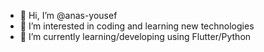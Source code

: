 - 👋 Hi, I’m @anas-yousef
- 👀 I’m interested in coding and learning new technologies
- 🌱 I’m currently learning/developing using Flutter/Python

<!---
anas-yousef/anas-yousef is a ✨ special ✨ repository because its `README.md` (this file) appears on your GitHub profile.
You can click the Preview link to take a look at your changes.
--->
